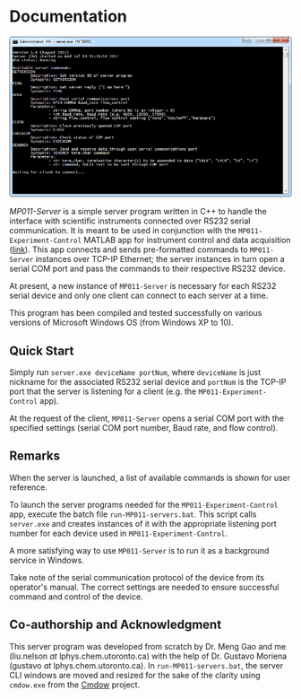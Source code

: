 # Documentation

![Screenshot of MP011-Server program.](MP011-server.png)

*MP011-Server* is a simple server program written in C++ to handle the interface with scientific instruments connected over RS232 serial communication. It is meant to be used in conjunction with the `MP011-Experiment-Control` MATLAB app for instrument control and data acquisition ([link](https://github.com/liunelson/MP011-Experiment-Control)). This app connects and sends pre-formatted commands to `MP011-Server` instances over TCP-IP Ethernet; the server instances in turn open a serial COM port and pass the commands to their respective RS232 device.

At present, a new instance of `MP011-Server` is necessary for each RS232 serial device and only one client can connect to each server at a time.

This program has been compiled and tested successfully on various versions of Microsoft Windows OS (from Windows XP to 10).

## Quick Start

Simply run `server.exe deviceName portNum`, where `deviceName` is just nickname for the associated RS232 serial device and `portNum` is the TCP-IP port that the server is listening for a client (e.g. the `MP011-Experiment-Control` app). 

At the request of the client, `MP011-Server` opens a serial COM port with the specified settings (serial COM port number, Baud rate, and flow control).

## Remarks

When the server is launched, a list of available commands is shown for user reference.

To launch the server programs needed for the `MP011-Experiment-Control` app, execute the batch file `run-MP011-servers.bat`. This script calls `server.exe` and creates instances of it with the appropriate listening port number for each device used in `MP011-Experiment-Control`.

A more satisfying way to use `MP011-Server` is to run it as a background service in Windows.

Take note of the serial communication protocol of the device from its operator's manual. The correct settings are needed to ensure successful command and control of the device.

## Co-authorship and Acknowledgment

This server program was developed from scratch by Dr. Meng Gao and me (liu.nelson _at_ lphys.chem.utoronto.ca) with the help of Dr. Gustavo Moriena (gustavo _at_ lphys.chem.utoronto.ca). In `run-MP011-servers.bat`, the server CLI windows are moved and resized for the sake of the clarity using `cmdow.exe` from the [Cmdow](https://github.com/ritchielawrence/cmdow) project.
